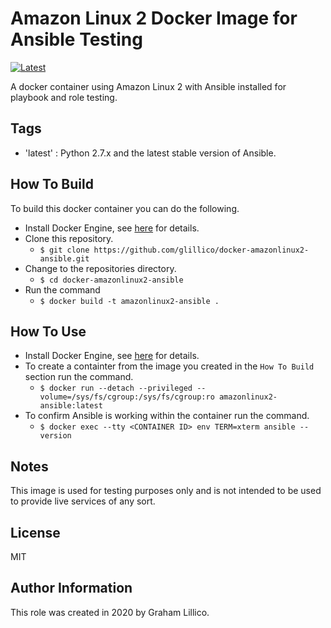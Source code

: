 # Amazon Linux 2 Docker Image for Ansible Testing

[![Latest](https://github.com/glillico/docker-amazonlinux2-ansible/workflows/Latest/badge.svg)](https://github.com/glillico/docker-amazonlinux2-ansible/actions?query=workflow%3ALatest)

A docker container using Amazon Linux 2 with Ansible installed for playbook and role testing.

## Tags

  - 'latest'  : Python 2.7.x and the latest stable version of Ansible.

## How To Build

To build this docker container you can do the following.

  - Install Docker Engine, see [here](https://docs.docker.com/engine/install/) for details.
  - Clone this repository.
    - `$ git clone https://github.com/glillico/docker-amazonlinux2-ansible.git`
  - Change to the repositories directory.
    - `$ cd docker-amazonlinux2-ansible`
  - Run the command
    - `$ docker build -t amazonlinux2-ansible .`

## How To Use

  - Install Docker Engine, see [here](https://docs.docker.com/engine/install/) for details.
  - To create a containter from the image you created in the `How To Build` section run the command.
    - `$ docker run --detach --privileged --volume=/sys/fs/cgroup:/sys/fs/cgroup:ro amazonlinux2-ansible:latest`
  - To confirm Ansible is working within the container run the command.
    - `$ docker exec --tty <CONTAINER ID> env TERM=xterm ansible --version`

## Notes

This image is used for testing purposes only and is not intended to be used to provide live services of any sort.

## License

MIT

## Author Information

This role was created in 2020 by Graham Lillico.